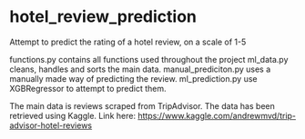 # hotel_review_prediction
Attempt to predict the rating of a hotel review, on a scale of 1-5

functions.py contains all functions used throughout the project
ml_data.py cleans, handles and sorts the main data.
manual_prediciton.py uses a manually made way of predicting the review.
ml_prediction.py use XGBRegressor to attempt to predict them.

The main data is reviews scraped from TripAdvisor. 
The data has been retrieved using Kaggle.
Link here: https://www.kaggle.com/andrewmvd/trip-advisor-hotel-reviews
